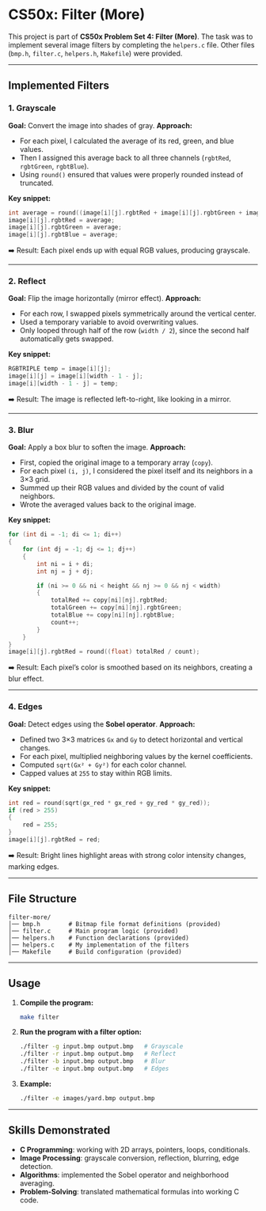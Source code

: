 # CS50x: Filter (More)

This project is part of **CS50x Problem Set 4: Filter (More)**.
The task was to implement several image filters by completing the `helpers.c` file. Other files (`bmp.h`, `filter.c`, `helpers.h`, `Makefile`) were provided.

---

## Implemented Filters

### 1. Grayscale

**Goal:** Convert the image into shades of gray.
**Approach:**

* For each pixel, I calculated the average of its red, green, and blue values.
* Then I assigned this average back to all three channels (`rgbtRed`, `rgbtGreen`, `rgbtBlue`).
* Using `round()` ensured that values were properly rounded instead of truncated.

**Key snippet:**

```c
int average = round((image[i][j].rgbtRed + image[i][j].rgbtGreen + image[i][j].rgbtBlue) / 3.0);
image[i][j].rgbtRed = average;
image[i][j].rgbtGreen = average;
image[i][j].rgbtBlue = average;
```

➡️ Result: Each pixel ends up with equal RGB values, producing grayscale.

---

### 2. Reflect

**Goal:** Flip the image horizontally (mirror effect).
**Approach:**

* For each row, I swapped pixels symmetrically around the vertical center.
* Used a temporary variable to avoid overwriting values.
* Only looped through half of the row (`width / 2`), since the second half automatically gets swapped.

**Key snippet:**

```c
RGBTRIPLE temp = image[i][j];
image[i][j] = image[i][width - 1 - j];
image[i][width - 1 - j] = temp;
```

➡️ Result: The image is reflected left-to-right, like looking in a mirror.

---

### 3. Blur

**Goal:** Apply a box blur to soften the image.
**Approach:**

* First, copied the original image to a temporary array (`copy`).
* For each pixel `(i, j)`, I considered the pixel itself and its neighbors in a 3×3 grid.
* Summed up their RGB values and divided by the count of valid neighbors.
* Wrote the averaged values back to the original image.

**Key snippet:**

```c
for (int di = -1; di <= 1; di++)
{
    for (int dj = -1; dj <= 1; dj++)
    {
        int ni = i + di;
        int nj = j + dj;

        if (ni >= 0 && ni < height && nj >= 0 && nj < width)
        {
            totalRed += copy[ni][nj].rgbtRed;
            totalGreen += copy[ni][nj].rgbtGreen;
            totalBlue += copy[ni][nj].rgbtBlue;
            count++;
        }
    }
}
image[i][j].rgbtRed = round((float) totalRed / count);
```

➡️ Result: Each pixel’s color is smoothed based on its neighbors, creating a blur effect.

---

### 4. Edges

**Goal:** Detect edges using the **Sobel operator**.
**Approach:**

* Defined two 3×3 matrices `Gx` and `Gy` to detect horizontal and vertical changes.
* For each pixel, multiplied neighboring values by the kernel coefficients.
* Computed `sqrt(Gx² + Gy²)` for each color channel.
* Capped values at `255` to stay within RGB limits.

**Key snippet:**

```c
int red = round(sqrt(gx_red * gx_red + gy_red * gy_red));
if (red > 255)
{
    red = 255;
}
image[i][j].rgbtRed = red;
```

➡️ Result: Bright lines highlight areas with strong color intensity changes, marking edges.

---

## File Structure

```
filter-more/
│── bmp.h        # Bitmap file format definitions (provided)
│── filter.c     # Main program logic (provided)
│── helpers.h    # Function declarations (provided)
│── helpers.c    # My implementation of the filters
│── Makefile     # Build configuration (provided)
```

---

## Usage

1. **Compile the program:**

   ```bash
   make filter
   ```

2. **Run the program with a filter option:**

   ```bash
   ./filter -g input.bmp output.bmp   # Grayscale
   ./filter -r input.bmp output.bmp   # Reflect
   ./filter -b input.bmp output.bmp   # Blur
   ./filter -e input.bmp output.bmp   # Edges
   ```

3. **Example:**

   ```bash
   ./filter -e images/yard.bmp output.bmp
   ```

---

## Skills Demonstrated

* **C Programming**: working with 2D arrays, pointers, loops, conditionals.
* **Image Processing**: grayscale conversion, reflection, blurring, edge detection.
* **Algorithms**: implemented the Sobel operator and neighborhood averaging.
* **Problem-Solving**: translated mathematical formulas into working C code.